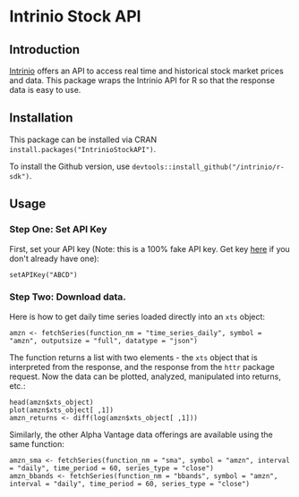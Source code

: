# Intrinio Stock API #

## Introduction

[Intrinio](https://intrinio.com/) offers an API to access real time and historical stock market prices and data. This package wraps the Intrinio API for R so that the response data is easy to use.

## Installation

This package can be installed via CRAN `install.packages("IntrinioStockAPI")`.


To install the Github version, use `devtools::install_github("/intrinio/r-sdk")`.

## Usage

### Step One: Set API Key

First, set your API key (Note: this is a 100% fake API key. Get key [here](https://www.alphavantage.co/support/#api-key) if you don't already have one):

```{r}
setAPIKey("ABCD")
```

### Step Two: Download data.

Here is how to get daily time series loaded directly into an `xts` object:

```{r}
amzn <- fetchSeries(function_nm = "time_series_daily", symbol = "amzn", outputsize = "full", datatype = "json")
```

The function returns a list with two elements - the `xts` object that is interpreted from the response, and the response from the `httr` package request. Now the data can be plotted, analyzed, manipulated into returns, etc.:

```{r}
head(amzn$xts_object)
plot(amzn$xts_object[ ,1])
amzn_returns <- diff(log(amzn$xts_object[ ,1]))
```

Similarly, the other Alpha Vantage data offerings are available using the same function:

```{r}
amzn_sma <- fetchSeries(function_nm = "sma", symbol = "amzn", interval = "daily", time_period = 60, series_type = "close")
amzn_bbands <- fetchSeries(function_nm = "bbands", symbol = "amzn", interval = "daily", time_period = 60, series_type = "close")
```
